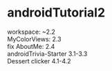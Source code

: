 # androidTutorial2

workspace: ~2.2  
MyColorViews: 2.3  
fix AboutMe: 2.4  
androidTrivia-Starter 3.1-3.3  
Dessert clicker 4.1-4.2  


